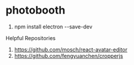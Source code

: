 # photobooth

1. npm install electron --save-dev﻿


Helpful Repositories
1. https://github.com/mosch/react-avatar-editor
2. https://github.com/fengyuanchen/cropperjs
